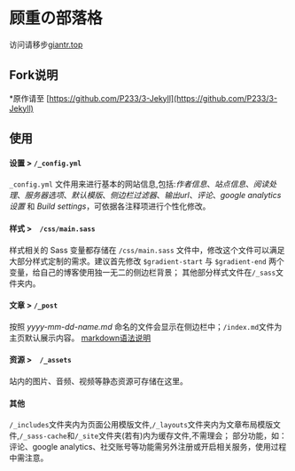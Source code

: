 # 顾重の部落格

访问请移步[giantr.top](http://giantr.top)


## Fork说明

 *原作请至 [https://github.com/P233/3-Jekyll](https://github.com/P233/3-Jekyll)


## 使用

#### 设置 > `/_config.yml`

`_config.yml` 文件用来进行基本的网站信息,包括:_作者信息_、_站点信息_、_阅读处理_、_服务器选项_、_默认模版_、_侧边栏过滤器_、_输出url_、_评论_、_google analytics 设置_ 和 _Build settings_，可依据各注释项进行个性化修改。

#### 样式 >　`/css/main.sass`

样式相关的 Sass 变量都存储在 `/css/main.sass` 文件中，修改这个文件可以满足大部分样式定制的需求。建议首先修改 `$gradient-start` 与 `$gradient-end` 两个变量，给自己的博客使用独一无二的侧边栏背景；
其他部分样式文件在`/_sass`文件夹内。

#### 文章 > `/_post`
按照 _yyyy-mm-dd-name.md_ 命名的文件会显示在侧边栏中；`/index.md`文件为主页默认展示内容。
[markdown语法说明](https://github.com/GiantZero-x/GiantZero-x.github.io/blob/master/_posts/document/2017-02-07-markdown-direction.md)

#### 资源 >　`/_assets`
站内的图片、音频、视频等静态资源可存储在这里。

#### 其他
`/_includes`文件夹内为页面公用模版文件,`/_layouts`文件夹内为文章布局模版文件,`/_sass-cache`和`/_site`文件夹(若有)内为缓存文件,不需理会；
部分功能，如：评论、google analytics、社交账号等功能需另外注册或开启相关服务，使用过程中需注意。



